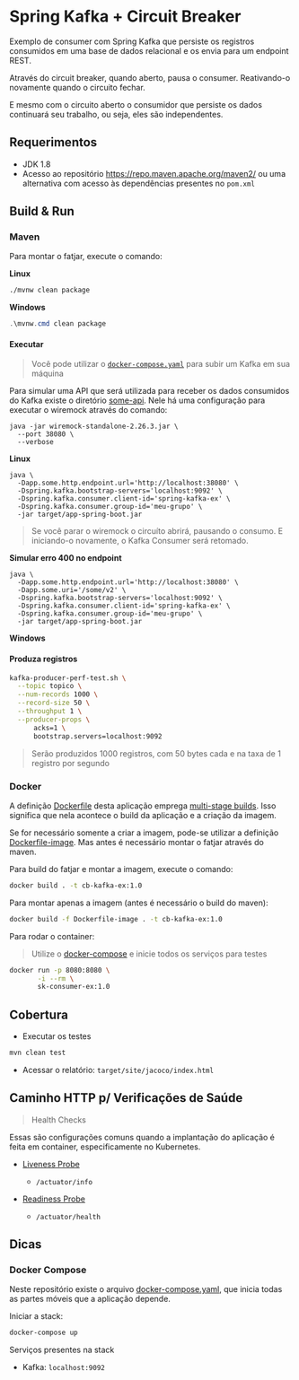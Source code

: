 # Spring Kafka + Circuit Breaker

Exemplo de consumer com Spring Kafka que persiste os registros consumidos
em uma base de dados relacional e os envia para um endpoint REST.

Através do circuit breaker, quando aberto, pausa o consumer. Reativando-o
novamente quando o circuito fechar.

E mesmo com o circuito aberto o consumidor que persiste os dados continuará
seu trabalho, ou seja, eles são independentes.

## Requerimentos

- JDK 1.8
- Acesso ao repositório https://repo.maven.apache.org/maven2/ ou uma 
alternativa com acesso às dependências presentes no `pom.xml`

## Build & Run

### Maven

Para montar o fatjar, execute o comando:

__Linux__

```bash
./mvnw clean package
```

__Windows__

```powershell
.\mvnw.cmd clean package
```

#### Executar

> Você pode utilizar o [`docker-compose.yaml`](./docker-compose.yaml) para
subir um Kafka em sua máquina

Para simular uma API que será utilizada para receber os dados consumidos
do Kafka existe o diretório [some-api](./some-api). Nele há uma configuração
para executar o wiremock através do comando:

```console
java -jar wiremock-standalone-2.26.3.jar \
  --port 38080 \
  --verbose
```

__Linux__

```console
java \
  -Dapp.some.http.endpoint.url='http://localhost:38080' \
  -Dspring.kafka.bootstrap-servers='localhost:9092' \
  -Dspring.kafka.consumer.client-id='spring-kafka-ex' \
  -Dspring.kafka.consumer.group-id='meu-grupo' \
  -jar target/app-spring-boot.jar
```

> Se você parar o wiremock o circuíto abrirá, pausando o consumo. E iniciando-o
novamente, o Kafka Consumer será retomado.

__Simular erro 400 no endpoint__
```console
java \
  -Dapp.some.http.endpoint.url='http://localhost:38080' \
  -Dapp.some.uri='/some/v2' \
  -Dspring.kafka.bootstrap-servers='localhost:9092' \
  -Dspring.kafka.consumer.client-id='spring-kafka-ex' \
  -Dspring.kafka.consumer.group-id='meu-grupo' \
  -jar target/app-spring-boot.jar
```
__Windows__

#### Produza registros

```bash
kafka-producer-perf-test.sh \
  --topic topico \
  --num-records 1000 \
  --record-size 50 \
  --throughput 1 \
  --producer-props \
      acks=1 \
      bootstrap.servers=localhost:9092
```

> Serão produzidos 1000 registros, com 50 bytes cada e na taxa de 1 registro
por segundo

### Docker

A definição [Dockerfile](./Dockerfile) desta aplicação emprega 
[multi-stage builds](https://docs.docker.com/develop/develop-images/multistage-build/).
Isso significa que nela acontece o build da aplicação e a criação da imagem.

Se for necessário somente a criar a imagem, pode-se utilizar a definição 
[Dockerfile-image](./Dockerfile-image). Mas antes é necessário montar
o fatjar através do maven.

Para build do fatjar e montar a imagem, execute o comando:

```bash
docker build . -t cb-kafka-ex:1.0
```

Para montar apenas a imagem (antes é necessário o build do maven):

```bash
docker build -f Dockerfile-image . -t cb-kafka-ex:1.0
```

Para rodar o container:

> Utilize o [docker-compose](./docker-compose.yaml) e inicie todos os serviços
para testes

```bash
docker run -p 8080:8080 \
       -i --rm \
       sk-consumer-ex:1.0
```

## Cobertura

- Executar os testes

```bash
mvn clean test
```

- Acessar o relatório: `target/site/jacoco/index.html`

## Caminho HTTP p/ Verificações de Saúde

> Health Checks

Essas são configurações comuns quando a implantação do aplicação 
é feita em container, especificamente no Kubernetes.

- [Liveness Probe](https://kubernetes.io/docs/tasks/configure-pod-container/configure-liveness-readiness-startup-probes/#define-a-liveness-http-request)
  - `/actuator/info`

- [Readiness Probe](https://kubernetes.io/docs/tasks/configure-pod-container/configure-liveness-readiness-startup-probes/#define-readiness-probes)
  - `/actuator/health`

## Dicas

### Docker Compose

Neste repositório existe o arquivo [docker-compose.yaml](./docker-compose.yaml),
que inicia todas as partes móveis que a aplicação depende.

Iniciar a stack:

```bash
docker-compose up
```

Serviços presentes na stack

- Kafka: `localhost:9092`
